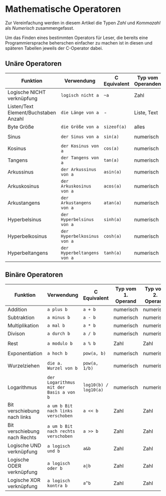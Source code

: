 # Mathematische Operatoren
Zur Vereinfachung werden in diesem Artikel die Typen *Zahl* und *Kommazahl* als *Numerisch* zusammengefasst.

Um das Finden eines bestimmten Operators für Leser, die bereits eine Programmiersprache beherschen einfacher zu machen ist
in diesen und späteren Tabellen jeweils der C-Operator dabei.

## Unäre Operatoren
|Funktion|Verwendung|C Equivalent|Typ vom Operanden|Rückgabetyp|Beispiel|Ergebnis|
|-|-|-|-|-|-|-|
|Logische NICHT verknüpfung|`logisch nicht a`|`~a`|Zahl|Zahl|`logisch nicht 1|-2|
|Listen/Text Element/Buchstaben Anzahl|`die Länge von a`| - |Liste, Text|Zahl|`Die Länge von "Hallo"`|5|
|Byte Größe|`die Größe von a`|`sizeof(a)`|alles|Zahl|`Die Größe von 1`|8|
|Sinus|`der Sinus von a`|`sin(a)`|numerisch|numerisch|`der Sinus von pi`|0|
|Kosinus|`der Kosinus von a`|`cos(a)`|numerisch|numerisch|`der Kosinus von pi`|-1|
|Tangens|`der Tangens von a`|`tan(a)`|numerisch|numerisch|`der Tangens von pi`|0|
|Arkussinus|`der Arkussinus von a`|`asin(a)`|numerisch|numerisch|`der Arkussinus von 1`|1,570796327|
|Arkuskosinus|`der Arkuskosinus von a`|`acos(a)`|numerisch|numerisch|`der Arkuskosinus von 1`|0|
|Arkustangens|`der Arkustangens von a`|`atan(a)`|numerisch|numerisch|`der Arkustangens von 1`|0,785398163|
|Hyperbelsinus|`der Hyperbelsinus von a`|`sinh(a)`|numerisch|numerisch|`der Hyperbelsinus von pi`|11,548739357|
|Hyperbelkosinus|`der Hyperbelkosinus von a`|`cosh(a)`|numerisch|numerisch|`der Hyperbelkosinus von pi`|11,591953276|
|Hyperbeltangens|`der Hyperbeltangens von a`|`tanh(a)`|numerisch|numerisch|`der Hyperbeltangens von pi`|0,996272076|

## Binäre Operatoren
|Funktion|Verwendung|C Equivalent|Typ vom 1. Operand| Typ vom 2. Operand|Rückgabetyp|Beispiel|Ergebnis|
|-|-|-|-|-|-|-|-|
|Addition|`a plus b`|`a + b`|numerisch|numerisch|numerisch|`1 plus 1`|2|
|Subtraktion|`a minus b`|`a - b`|numerisch|numerisch|numerisch|`1 minus 2`|-1|
|Multiplikation|`a mal b`|`a * b`|numerisch|numerisch|numerisch|`5 mal 3`|15|
|Divison|`a durch b`|`a / b`|numerisch|numerisch|Kommazahl|`6 durch 2`|3|
|Rest|`a modulo b`|`a % b`|Zahl|Zahl|Zahl|`16 modulo 12`|4|
|Exponentiation|`a hoch b`|`pow(a, b)`|numerisch|numerisch|Kommazahl|`2 hoch 8`|256|
|Wurzelziehen|`die a. Wurzel von b`|`pow(a, 1/b)`|numerisch|numerisch|Kommazahl|`die 2. Wurzel von 9`|3|
|Logarithmus|`der Logarithmus mit der Basis a von b`|`log10(b) / log10(a)`|numerisch|numerisch|Kommazahl|`der Logarithmus von 100 zur Basis 10`|2|
|Bit verschiebung nach links|`a um b Bit nach links verschoben`|`a << b`|Zahl|Zahl|Zahl|`7 um 3 Bit nach links verschoben`|56|
|Bit verschiebung nach Rechts|`a um b Bit nach rechts verschoben`|`a >> b`|Zahl|Zahl|Zahl|`70 um 2 Bit nach rechts verschoben`|17|
|Logische UND verknüpfung|`a logisch und b`|`a&b`|Zahl|Zahl|Zahl|`5 logisch und 2`|0|
|Logische ODER verknüpfung|`a logisch oder b`|`a\|b`|Zahl|Zahl|Zahl|`5 logisch oder 2`|7|
|Logische XOR verknüpfung|`a logisch kontra b`|`a^b`|Zahl|Zahl|Zahl|`8 logisch kontra 5`|13|